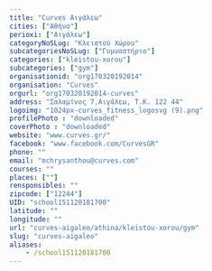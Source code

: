 ```yaml
---
title: "Curves Αιγάλεω"
cities: ["Αθήνα"]
perioxi: ["Αιγάλεω"]
categoryNoSLug: "Κλειστού Χώρου"
subcategoriesNoSLug: ["Γυμναστήριο"]
categories: ["kleistou-xorou"]
subcategories: ["gym"]
organisationid: "org170320192014"
organisation: "Curves"
orgurl: "org170320192014-curves"
address: "Σαλαμίνος 7,Αιγάλεω, Τ.Κ. 122 44"
logoimg: "1024px-curves_fitness_logosvg (9).png"
profilePhoto : "downloaded"
coverPhoto : "downloaded"
website: "www.curves.gr/"
facebook: "www.facebook.com/CurvesGR"
phone: ""
email: "mchrysanthou@curves.com"
courses: ""
places: [""]
rensponsibles: ""
zipcode: ["12244"]
UID: "school151120181700"
latitude: ""
longitude: ""
url: "curves-aigaleo/athina/kleistou-xorou/gym"
slug: "curves-aigaleo"
aliases:
    - /school151120181700
---
```





